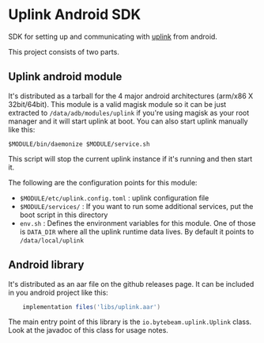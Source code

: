 # Uplink Android SDK

SDK for setting up and communicating with [uplink](https://github.com/bytebeamio/uplink) from android.

This project consists of two parts.

## Uplink android module

It's distributed as a tarball for the 4 major android architectures (arm/x86 X 32bit/64bit). This module is a valid
magisk module so it can be just extracted to `/data/adb/modules/uplink` if you're using magisk as your root manager and
it will start uplink at boot. You can also start uplink manually like this:

```
$MODULE/bin/daemonize $MODULE/service.sh
```

This script will stop the current uplink instance if it's running and then start it.

The following are the configuration points for this module:

* `$MODULE/etc/uplink.config.toml` : uplink configuration file
* `$MODULE/services/` : If you want to run some additional services, put the boot script in this directory
* `env.sh` : Defines the environment variables for this module. One of those is `DATA_DIR` where all the uplink runtime data lives. By default it points to `/data/local/uplink`

## Android library

It's distributed as an aar file on the github releases page. It can be included in you android project like this:

```gradle
    implementation files('libs/uplink.aar')
```

The main entry point of this library is the `io.bytebeam.uplink.Uplink` class. Look at the javadoc of this class for usage notes.
